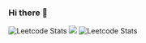 ### Hi there 👋
![Leetcode Stats](https://leetcard.jacoblin.cool/madhavgiga1)
![](https://leetcard.jacoblin.cool/lapor?ext=contest)
![Leetcode Stats](https://leetcard.jacoblin.cool/madhavgiga1/lapor?ext=contest)
<!--
**Madhavgiga1/Madhavgiga1** is a ✨ _special_ ✨ repository because its `README.md` (this file) appears on your GitHub profile.

    
-->
